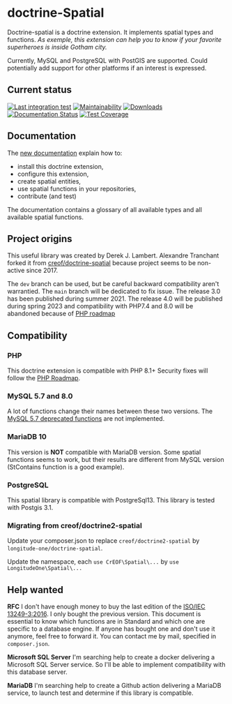 # doctrine-Spatial
Doctrine-spatial is a doctrine extension. It implements spatial types and functions. 
*As exemple, this extension can help you to know if your favorite superheroes is inside Gotham city.*

Currently, MySQL and PostgreSQL with PostGIS are supported. 
Could potentially add support for other platforms if an interest is expressed.

## Current status
[![Last integration test](https://github.com/longitude-one/doctrine-spatial/actions/workflows/full.yaml/badge.svg)](https://github.com/longitude-one/doctrine-spatial/actions/workflows/full.yaml)
[![Maintainability](https://api.codeclimate.com/v1/badges/92b245a85ab4fbaca5d2/maintainability)](https://codeclimate.com/github/longitude-one/doctrine-spatial/maintainability)
[![Downloads](https://img.shields.io/packagist/dm/longitude-one/doctrine-spatial.svg)](https://packagist.org/packages/longitude-one/doctrine-spatial)
[![Documentation Status](https://readthedocs.org/projects/lo-doctrine-spatial/badge/?version=latest)](https://lo-doctrine-spatial.readthedocs.io/en/latest/?badge=latest)
[![Test Coverage](https://api.codeclimate.com/v1/badges/92b245a85ab4fbaca5d2/test_coverage)](https://codeclimate.com/github/longitude-one/doctrine-spatial/test_coverage)

Documentation 
-------------

The [new documentation](https://doctrine-spatial.readthedocs.io) explain how to:

* install this doctrine extension,
* configure this extension,
* create spatial entities,
* use spatial functions in your repositories,
* contribute (and test)

The documentation contains a glossary of all available types and all available spatial functions.

## Project origins
This useful library was created by Derek J. Lambert. 
Alexandre Tranchant forked it from [creof/doctrine-spatial](https://github.com/creof/doctrine-spatial)
because project seems to be non-active since 2017.

The `dev` branch can be used, but be careful backward compatibility aren't warrantied.
The `main` branch will be dedicated to fix issue.
The release 3.0 has been published during summer 2021.
The release 4.0 will be published during spring 2023 and compatibility with PHP7.4 and 8.0 will be abandoned because of 
[PHP roadmap](https://www.php.net/supported-versions.php)

Compatibility
-------------
### PHP
This doctrine extension is compatible with PHP 8.1+
Security fixes will follow the [PHP Roadmap](https://www.php.net/supported-versions.php).

### MySQL 5.7 and 8.0
A lot of functions change their names between these two versions. The [MySQL 5.7 deprecated functions](https://stackoverflow.com/questions/60377271/why-some-spatial-functions-does-not-exists-on-my-mysql-server)
are not implemented.

### MariaDB 10
This version is **NOT** compatible with MariaDB version. Some spatial functions seems to work, but their results are 
different from MySQL version (StContains function is a good example). 

### PostgreSQL
This spatial library is compatible with PostgreSql13. 
This library is tested with Postgis 3.1.

### Migrating from creof/doctrine2-spatial
Update your composer.json to replace `creof/doctrine2-spatial` by `longitude-one/doctrine-spatial`.

Update the namespace, each `use CrEOF\Spatial\...` by `use LongitudeOne\Spatial\...`

## Help wanted

**RFC**
I don't have enough money to buy the last edition of the [ISO/IEC 13249-3:2016](https://www.iso.org/standard/60343.html).
I only bought the previous version. This document is essential to know which functions are in Standard and which one
are specific to a database engine. If anyone has bought one and don't use it anymore, feel free to forward it. You can
contact me by mail, specified in `composer.json`.

**Microsoft SQL Server**
I'm searching help to create a docker delivering a Microsoft SQL Server service. So I'll be able to implement
compatibility with this database server.

**MariaDB**
I'm searching help to create a Github action delivering a MariaDB service, to launch test and determine if
this library is compatible.

